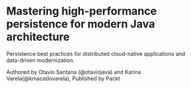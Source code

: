# Mastering high-performance persistence for modern Java architecture

Persistence best practices for distributed cloud-native applications and data-driven modernization.

Authored by Otavio Santana (@otaviojava) and Karina Varela(@kmacedovarela), Published by Packt
